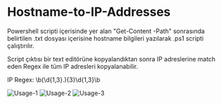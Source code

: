 # Hostname-to-IP-Addresses
Powershell scripti içerisinde yer alan "Get-Content -Path" sonrasında belirtilen .txt dosyası içerisine hostname bilgileri yazılarak .ps1 scripti çalıştırılır. 

Script çıktısı bir text editörüne kopyalandıktan sonra IP adreslerine match eden Regex ile tüm IP adresleri kopyalanabilir.

IP Regex: \b(\d{1,3}\.){3}\d{1,3}\b

![Usage-1](https://user-images.githubusercontent.com/45037356/150563601-45cb0e29-683b-4e0c-849a-fe31e3abf421.png)
![Usage-2](https://user-images.githubusercontent.com/45037356/150563614-ad7a1a7e-de5c-498b-a0dc-3df864408c32.png)
![Usage-3](https://user-images.githubusercontent.com/45037356/150563673-6652e6db-10bc-4d15-8136-b4bbd8531b97.png)
